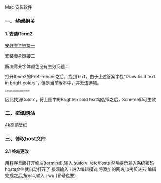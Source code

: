 Mac 安装软件



### 一、终端相关

#### 1.  安装iTerm2 

[安装参考链接一](https://www.jianshu.com/p/9c3439cc3bdb)

[安装参考链接二](https://www.jianshu.com/p/ba08713c2b19)

解决背景字体颜色没有生效问题：

打开Iterm2的Preferences之后，找到Text，由于上述答案中找“Draw bold text in bright colors”，但是当前版本中，并无该选项。

<img src="/Users/masterxl/Library/Application Support/typora-user-images/image-20200320120109091.png" alt="image-20200320120109091" style="zoom:40%;" />

因此找到Colors，将上图中的Brighten bold text勾选掉之后，Scheme即可生效

### 二、壁纸网站

[4k高清壁纸](https://wallhaven.cc/)

### 三、修改host文件

#### 3.1 终端更改

用程序里面打开终端(terminal),输入
 sudo vi /etc/hosts
 然后提示输入系统密码
 hosts文件就自动打开了
 接着输入 i
 进入编辑模式
 将添加的网站,ip拷贝进去
 编辑完成之后,按esc,输入 : wq   (冒号也要)

